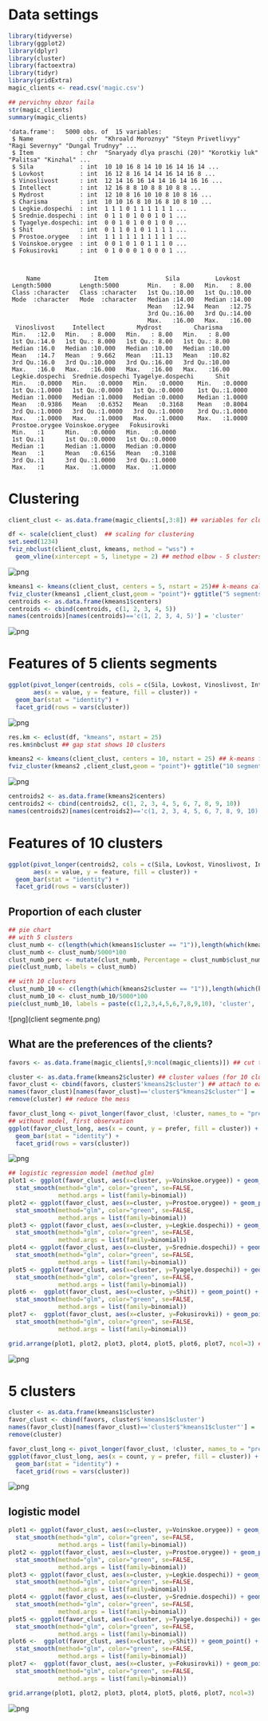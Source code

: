 # Data settings


```R
library(tidyverse)
library(ggplot2)
library(dplyr)
library(cluster)
library(factoextra)
library(tidyr)
library(gridExtra)
magic_clients <- read.csv('magic.csv')
```


```R
## pervichny obzor faila
str(magic_clients)
summary(magic_clients)
```

    'data.frame':	5000 obs. of  15 variables:
     $ Name             : chr  "Khroald Moroznyy" "Steyn Privetlivyy" "Ragi Severnyy" "Dungal Trudnyy" ...
     $ Item             : chr  "Snaryady dlya praschi (20)" "Korotkiy luk" "Palitsa" "Kinzhal" ...
     $ Sila             : int  10 10 16 8 14 10 16 14 16 14 ...
     $ Lovkost          : int  16 12 8 16 14 14 16 14 16 8 ...
     $ Vinoslivost      : int  12 14 16 16 14 14 16 14 16 16 ...
     $ Intellect        : int  12 16 8 8 10 8 8 10 8 8 ...
     $ Mydrost          : int  12 10 8 16 10 10 8 10 8 16 ...
     $ Charisma         : int  10 10 16 8 10 16 8 10 8 10 ...
     $ Legkie.dospechi  : int  1 1 1 0 1 1 1 1 1 1 ...
     $ Srednie.dospechi : int  0 1 1 0 1 0 0 1 0 1 ...
     $ Tyagelye.dospechi: int  0 0 1 0 1 0 0 1 0 0 ...
     $ Shit             : int  0 1 1 0 1 0 1 1 1 1 ...
     $ Prostoe.orygee   : int  1 1 1 1 1 1 1 1 1 1 ...
     $ Voinskoe.orygee  : int  0 0 1 0 1 0 1 1 1 0 ...
     $ Fokusirovki      : int  0 1 0 0 0 1 0 0 0 1 ...



         Name               Item                Sila          Lovkost     
     Length:5000        Length:5000        Min.   : 8.00   Min.   : 8.00  
     Class :character   Class :character   1st Qu.:10.00   1st Qu.:10.00  
     Mode  :character   Mode  :character   Median :14.00   Median :14.00  
                                           Mean   :12.94   Mean   :12.75  
                                           3rd Qu.:16.00   3rd Qu.:14.00  
                                           Max.   :16.00   Max.   :16.00  
      Vinoslivost     Intellect         Mydrost         Charisma    
     Min.   :12.0   Min.   : 8.000   Min.   : 8.00   Min.   : 8.00  
     1st Qu.:14.0   1st Qu.: 8.000   1st Qu.: 8.00   1st Qu.: 8.00  
     Median :16.0   Median :10.000   Median :10.00   Median :10.00  
     Mean   :14.7   Mean   : 9.662   Mean   :11.13   Mean   :10.82  
     3rd Qu.:16.0   3rd Qu.:10.000   3rd Qu.:16.00   3rd Qu.:10.00  
     Max.   :16.0   Max.   :16.000   Max.   :16.00   Max.   :16.00  
     Legkie.dospechi  Srednie.dospechi Tyagelye.dospechi      Shit       
     Min.   :0.0000   Min.   :0.0000   Min.   :0.0000    Min.   :0.0000  
     1st Qu.:1.0000   1st Qu.:0.0000   1st Qu.:0.0000    1st Qu.:1.0000  
     Median :1.0000   Median :1.0000   Median :0.0000    Median :1.0000  
     Mean   :0.9386   Mean   :0.6352   Mean   :0.3168    Mean   :0.8004  
     3rd Qu.:1.0000   3rd Qu.:1.0000   3rd Qu.:1.0000    3rd Qu.:1.0000  
     Max.   :1.0000   Max.   :1.0000   Max.   :1.0000    Max.   :1.0000  
     Prostoe.orygee Voinskoe.orygee   Fokusirovki    
     Min.   :1      Min.   :0.0000   Min.   :0.0000  
     1st Qu.:1      1st Qu.:0.0000   1st Qu.:0.0000  
     Median :1      Median :1.0000   Median :0.0000  
     Mean   :1      Mean   :0.6156   Mean   :0.3108  
     3rd Qu.:1      3rd Qu.:1.0000   3rd Qu.:1.0000  
     Max.   :1      Max.   :1.0000   Max.   :1.0000  


# Clustering 


```R
client_clust <- as.data.frame(magic_clients[,3:8]) ## variables for clustering
```


```R
df <- scale(client_clust)  ## scaling for clustering
set.seed(1234)
fviz_nbclust(client_clust, kmeans, method = "wss") +
  geom_vline(xintercept = 5, linetype = 2) ## method elbow - 5 clusters
```


    
![png](output_5_0.png)
    



```R
kmeans1 <- kmeans(client_clust, centers = 5, nstart = 25)## k-means calculating
fviz_cluster(kmeans1 ,client_clust,geom = "point")+ ggtitle("5 segments of the client base") ## plot 5 clusters
centroids <- as.data.frame(kmeans1$centers) 
centroids <- cbind(centroids, c(1, 2, 3, 4, 5))
names(centroids)[names(centroids)=='c(1, 2, 3, 4, 5)'] = 'cluster'
```


    
![png](output_6_0.png)
    


# Features of 5 clients segments


```R
ggplot(pivot_longer(centroids, cols = c(Sila, Lovkost, Vinoslivost, Intellect, Mydrost, Charisma), names_to = "feature"),
       aes(x = value, y = feature, fill = cluster)) +
  geom_bar(stat = "identity") +
  facet_grid(rows = vars(cluster))
```


    
![png](output_8_0.png)
    



```R
res.km <- eclust(df, "kmeans", nstart = 25)
res.km$nbclust ## gap stat shows 10 clusters
```


```R
kmeans2 <- kmeans(client_clust, centers = 10, nstart = 25) ## k-means for 10 clusters
fviz_cluster(kmeans2 ,client_clust,geom = "point")+ ggtitle("10 segments of the client base") ## plot 10 clusters
```


    
![png](output_10_0.png)
    



```R
centroids2 <- as.data.frame(kmeans2$centers)
centroids2 <- cbind(centroids2, c(1, 2, 3, 4, 5, 6, 7, 8, 9, 10))
names(centroids2)[names(centroids2)=='c(1, 2, 3, 4, 5, 6, 7, 8, 9, 10)'] = 'cluster'
```

# Features of 10 clusters


```R
ggplot(pivot_longer(centroids2, cols = c(Sila, Lovkost, Vinoslivost, Intellect, Mydrost, Charisma), names_to = "feature"),
       aes(x = value, y = feature, fill = cluster)) +
  geom_bar(stat = "identity") +
  facet_grid(rows = vars(cluster))
```

## Proportion of each cluster
```R
## pie chart
## with 5 clusters
clust_numb <- c(length(which(kmeans1$cluster == "1")),length(which(kmeans1$cluster == "2")),length(which(kmeans1$cluster == "3")),length(which(kmeans1$cluster == "4")),length(which(kmeans1$cluster == "5")) )
clust_numb <- clust_numb/5000*100
clust_numb_perc <- mutate(clust_numb, Percentage = clust_numb$clust_numb/5000*100)
pie(clust_numb, labels = clust_numb)
```
```R
## with 10 clusters
clust_numb_10 <- c(length(which(kmeans2$cluster == "1")),length(which(kmeans2$cluster == "2")),length(which(kmeans2$cluster == "3")),length(which(kmeans2$cluster == "4")),length(which(kmeans2$cluster == "5")),length(which(kmeans2$cluster == "6")),length(which(kmeans2$cluster == "7")),length(which(kmeans2$cluster == "8")),length(which(kmeans2$cluster == "9")),length(which(kmeans2$cluster == "10")) )
clust_numb_10 <- clust_numb_10/5000*100
pie(clust_numb_10, labels = paste(c(1,2,3,4,5,6,7,8,9,10), 'cluster', '-',clust_numb_10, sep = ' ', '%'))
```  
![png](client segmente.png)

## What are the preferences of the clients?


```R
favors <- as.data.frame(magic_clients[,9:ncol(magic_clients)]) ## cut the weapon part
```


```R
cluster <- as.data.frame(kmeans2$cluster) ## cluster values (for 10 clusters) 
favor_clust <- cbind(favors, cluster$'kmeans2$cluster') ## attach to each item cluster number
names(favor_clust)[names(favor_clust)=='cluster$"kmeans2$cluster"'] = 'cluster'
remove(cluster) ## reduce the mess 
```


```R
favor_clust_long <- pivot_longer(favor_clust, !cluster, names_to = "prefer", values_to = "count")
## without model, first observation
ggplot(favor_clust_long, aes(x = count, y = prefer, fill = cluster)) +
  geom_bar(stat = "identity") +
  facet_grid(rows = vars(cluster))
```


    
![png](output_18_0.png)
    



```R
## logistic regression model (method glm)
plot1 <- ggplot(favor_clust, aes(x=cluster, y=Voinskoe.orygee)) + geom_point() +
  stat_smooth(method="glm", color="green", se=FALSE,
              method.args = list(family=binomial))
plot2 <- ggplot(favor_clust, aes(x=cluster, y=Prostoe.orygee)) + geom_point() +
  stat_smooth(method="glm", color="green", se=FALSE,
              method.args = list(family=binomial))
plot3 <- ggplot(favor_clust, aes(x=cluster, y=Legkie.dospechi)) + geom_point() +
  stat_smooth(method="glm", color="green", se=FALSE,
              method.args = list(family=binomial))
plot4 <- ggplot(favor_clust, aes(x=cluster, y=Srednie.dospechi)) + geom_point() +
  stat_smooth(method="glm", color="green", se=FALSE,
              method.args = list(family=binomial))
plot5 <- ggplot(favor_clust, aes(x=cluster, y=Tyagelye.dospechi)) + geom_point() +
  stat_smooth(method="glm", color="green", se=FALSE,
              method.args = list(family=binomial))
plot6 <-  ggplot(favor_clust, aes(x=cluster, y=Shit)) + geom_point() +
  stat_smooth(method="glm", color="green", se=FALSE,
              method.args = list(family=binomial))
plot7 <-  ggplot(favor_clust, aes(x=cluster, y=Fokusirovki)) + geom_point() +
  stat_smooth(method="glm", color="green", se=FALSE,
              method.args = list(family=binomial))

grid.arrange(plot1, plot2, plot3, plot4, plot5, plot6, plot7, ncol=3) ## arrange plots in nice table
```


    
![png](output_19_1.png)
    


# 5 clusters


```R
cluster <- as.data.frame(kmeans1$cluster) 
favor_clust <- cbind(favors, cluster$'kmeans1$cluster')
names(favor_clust)[names(favor_clust)=='cluster$"kmeans1$cluster"'] = 'cluster'
remove(cluster)
```


```R
favor_clust_long <- pivot_longer(favor_clust, !cluster, names_to = "prefer", values_to = "count")
ggplot(favor_clust_long, aes(x = count, y = prefer, fill = cluster)) +
  geom_bar(stat = "identity") +
  facet_grid(rows = vars(cluster))
```


    
![png](output_22_0.png)
    

## logistic model

```R
plot1 <- ggplot(favor_clust, aes(x=cluster, y=Voinskoe.orygee)) + geom_point() +
  stat_smooth(method="glm", color="green", se=FALSE,
              method.args = list(family=binomial))
plot2 <- ggplot(favor_clust, aes(x=cluster, y=Prostoe.orygee)) + geom_point() +
  stat_smooth(method="glm", color="green", se=FALSE,
              method.args = list(family=binomial))
plot3 <- ggplot(favor_clust, aes(x=cluster, y=Legkie.dospechi)) + geom_point() +
  stat_smooth(method="glm", color="green", se=FALSE,
              method.args = list(family=binomial))
plot4 <- ggplot(favor_clust, aes(x=cluster, y=Srednie.dospechi)) + geom_point() +
  stat_smooth(method="glm", color="green", se=FALSE,
              method.args = list(family=binomial))
plot5 <- ggplot(favor_clust, aes(x=cluster, y=Tyagelye.dospechi)) + geom_point() +
  stat_smooth(method="glm", color="green", se=FALSE,
              method.args = list(family=binomial))
plot6 <-  ggplot(favor_clust, aes(x=cluster, y=Shit)) + geom_point() +
  stat_smooth(method="glm", color="green", se=FALSE,
              method.args = list(family=binomial))
plot7 <-  ggplot(favor_clust, aes(x=cluster, y=Fokusirovki)) + geom_point() +
  stat_smooth(method="glm", color="green", se=FALSE,
              method.args = list(family=binomial))

grid.arrange(plot1, plot2, plot3, plot4, plot5, plot6, plot7, ncol=3)
```

    
![png](output_23_1.png)
    

